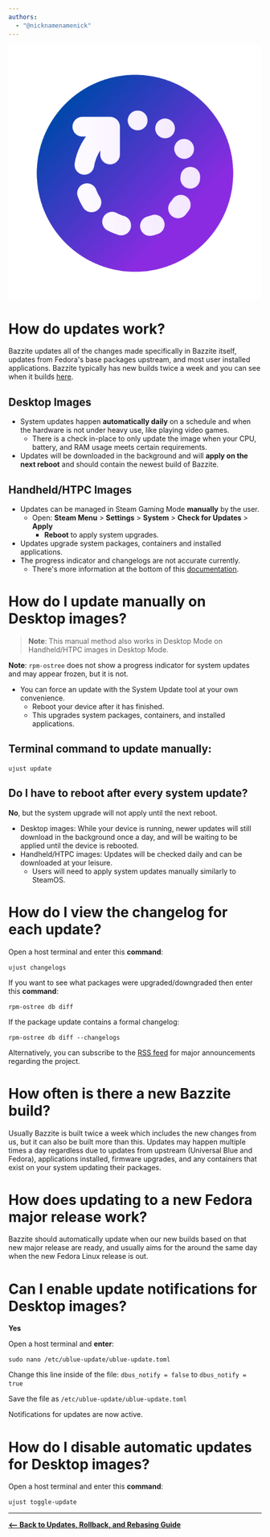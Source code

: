 ```yaml
---
authors:
  - "@nicknamenamenick"
---
```


<!-- ANCHOR: METADATA -->
<!--{"url_discourse": "https://universal-blue.discourse.group/docs?topic=2637", "fetched_at": "2024-09-03 16:43:13.297624+00:00"}-->
<!-- ANCHOR_END: METADATA -->

![System Updates|200x200, 100%](../../img/System_Updates.png)

# How do updates work?

Bazzite updates all of the changes made specifically in Bazzite itself, updates from Fedora's base packages upstream, and most user installed applications. Bazzite typically has new builds twice a week and you can see when it builds [here](https://github.com/ublue-os/bazzite/actions/workflows/build.yml?query=branch%3Amain).

## Desktop Images

- System updates happen **automatically daily** on a schedule and when the hardware is not under heavy use, like playing video games.
  - There is a check in-place to only update the image when your CPU, battery, and RAM usage meets certain requirements.
- Updates will be downloaded in the background and will **apply on the next reboot** and should contain the newest build of Bazzite.

## Handheld/HTPC Images

- Updates can be managed in Steam Gaming Mode **manually** by the user.
  - Open: **Steam Menu** > **Settings** > **System** > **Check for Updates** > **Apply**
    - **Reboot** to apply system upgrades.
- Updates upgrade system packages, containers and installed applications.
- The progress indicator and changelogs are not accurate currently.
  - There's more information at the bottom of this [documentation](../../Handheld_and_HTPC_edition/Steam_Gaming_Mode.md).

# How do I update manually on Desktop images?

> **Note**: This manual method also works in Desktop Mode on Handheld/HTPC images in Desktop Mode.

**Note**: `rpm-ostree` does not show a progress indicator for system updates and may appear frozen, but it is not.

- You can force an update with the System Update tool at your own convenience.
  - Reboot your device after it has finished.
  - This upgrades system packages, containers, and installed applications.

## Terminal command to update manually:

```command
ujust update
```

## Do I have to reboot after every system update?

**No**, but the system upgrade will not apply until the next reboot.

- Desktop images: While your device is running, newer updates will still download in the background once a day, and will be waiting to be applied until the device is rebooted.
- Handheld/HTPC images: Updates will be checked daily and can be downloaded at your leisure.
  - Users will need to apply system updates manually similarly to SteamOS.

# How do I view the changelog for each update?

Open a host terminal and enter this **command**:

```
ujust changelogs
```

If you want to see what packages were upgraded/downgraded then enter this **command**:

```
rpm-ostree db diff
```

If the package update contains a formal changelog:

```
rpm-ostree db diff --changelogs
```

Alternatively, you can subscribe to the [RSS feed](https://universal-blue.discourse.group/t/tutorial-subscribing-to-bazzite-news-for-major-update-information/3672) for major announcements regarding the project.

# How often is there a new Bazzite build?

Usually Bazzite is built twice a week which includes the new changes from us, but it can also be built more than this. Updates may happen multiple times a day regardless due to updates from upstream (Universal Blue and Fedora), applications installed, firmware upgrades, and any containers that exist on your system updating their packages.

# How does updating to a new Fedora major release work?

Bazzite should automatically update when our new builds based on that new major release are ready, and usually aims for the around the same day when the new Fedora Linux release is out.

# Can I enable update notifications for Desktop images?

**Yes**

Open a host terminal and **enter**:

```command
sudo nano /etc/ublue-update/ublue-update.toml
```
Change this line inside of the file:
   `dbus_notify = false` to `dbus_notify = true`

Save the file as `/etc/ublue-update/ublue-update.toml`

Notifications for updates are now active.

# How do I disable automatic updates for Desktop images?

Open a host terminal and enter this **command**:
```
ujust toggle-update
```

<hr>

[**<-- Back to Updates, Rollback, and Rebasing Guide**](./index.md)
